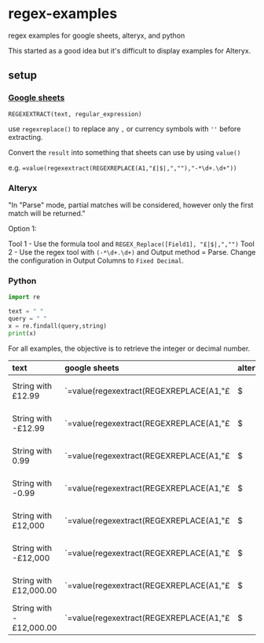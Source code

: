 # regex-examples
 regex examples for google sheets, alteryx, and python
 
 This started as a good idea but it's difficult to display examples for Alteryx.

## setup

### [Google sheets](https://support.google.com/docs/answer/3098244?hl=en)

`REGEXEXTRACT(text, regular_expression)`

use `regexreplace()` to replace any `,` or currency symbols with `''` before extracting.

Convert the `result` into something that sheets can use by using `value()`

e.g.
`=value(regexextract(REGEXREPLACE(A1,"£|$|,",""),"-*\d+.\d+"))`


### Alteryx

"In "Parse" mode, partial matches will be considered, however only the first match will be returned."

Option 1: 

Tool 1 - Use the formula tool and `REGEX_Replace([Field1], "£|$|,","")`
Tool 2 - Use the regex tool with `(-*\d+.\d+)` and Output method = Parse. Change the configuration in Output Columns to `Fixed Decimal`.

### Python

``` python
import re

text = " "
query = " "
x = re.findall(query,string)
print(x)

```

For all examples, the objective is to retrieve the integer or decimal number.

| text |  google sheets | alteryx | python | result |
| :-- |  :-- | :-- | :-- | :--|
| String with £12.99 | `=value(regexextract(REGEXREPLACE(A1,"£|$|,",""),"-*\d+.\d+"))` |  see option 1 | tbc | 12.99 |
| String with -£12.99 | `=value(regexextract(REGEXREPLACE(A1,"£|$|,",""),"-*\d+.\d+"))` | see option 1 | tbc| 12.99
| String with 0.99 |  `=value(regexextract(REGEXREPLACE(A1,"£|$|,",""),"-*\d+.\d+"))` | see option 1 | tbc| 0.99
| String with -0.99 | `=value(regexextract(REGEXREPLACE(A1,"£|$|,",""),"-*\d+.\d+"))` | see option 1  | tbc| -0.99
| String with £12,000 | `=value(regexextract(REGEXREPLACE(A1,"£|$|,",""),"-*\d+.\d+"))` | see option 1  | tbc| 12000
| String with -£12,000 | `=value(regexextract(REGEXREPLACE(A1,"£|$|,",""),"-*\d+.\d+"))` | see option 1 | tbc| -12000
| String with £12,000.00 | `=value(regexextract(REGEXREPLACE(A1,"£|$|,",""),"-*\d+.\d+"))` | see option 1  |tbc | 12000.00
| String with -£12,000.00 | `=value(regexextract(REGEXREPLACE(A1,"£|$|,",""),"-*\d+.\d+"))` | see option 1  | tbc| -12000.00
